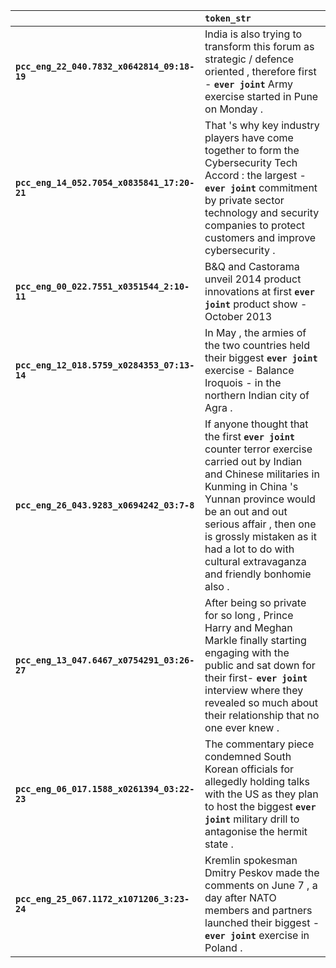 |                                             | `token_str`                                                                                                                                                                                                                                                                                                         |
|:--------------------------------------------|:--------------------------------------------------------------------------------------------------------------------------------------------------------------------------------------------------------------------------------------------------------------------------------------------------------------------|
| **`pcc_eng_22_040.7832_x0642814_09:18-19`** | India is also trying to transform this forum as strategic / defence oriented , therefore first - __``ever joint``__ Army exercise started in Pune on Monday .                                                                                                                                                       |
| **`pcc_eng_14_052.7054_x0835841_17:20-21`** | That 's why key industry players have come together to form the Cybersecurity Tech Accord : the largest - __``ever joint``__ commitment by private sector technology and security companies to protect customers and improve cybersecurity .                                                                        |
| **`pcc_eng_00_022.7551_x0351544_2:10-11`**  | B&Q and Castorama unveil 2014 product innovations at first __``ever joint``__ product show - October 2013                                                                                                                                                                                                           |
| **`pcc_eng_12_018.5759_x0284353_07:13-14`** | In May , the armies of the two countries held their biggest __``ever joint``__ exercise - Balance Iroquois - in the northern Indian city of Agra .                                                                                                                                                                  |
| **`pcc_eng_26_043.9283_x0694242_03:7-8`**   | If anyone thought that the first __``ever joint``__ counter terror exercise carried out by Indian and Chinese militaries in Kunming in China 's Yunnan province would be an out and out serious affair , then one is grossly mistaken as it had a lot to do with cultural extravaganza and friendly bonhomie also . |
| **`pcc_eng_13_047.6467_x0754291_03:26-27`** | After being so private for so long , Prince Harry and Meghan Markle finally starting engaging with the public and sat down for their first- __``ever joint``__ interview where they revealed so much about their relationship that no one ever knew .                                                               |
| **`pcc_eng_06_017.1588_x0261394_03:22-23`** | The commentary piece condemned South Korean officials for allegedly holding talks with the US as they plan to host the biggest __``ever joint``__ military drill to antagonise the hermit state .                                                                                                                   |
| **`pcc_eng_25_067.1172_x1071206_3:23-24`**  | Kremlin spokesman Dmitry Peskov made the comments on June 7 , a day after NATO members and partners launched their biggest - __``ever joint``__ exercise in Poland .                                                                                                                                                |